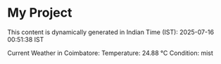 # My Project

This content is dynamically generated in Indian Time (IST): 2025-07-16 00:51:38 IST


Current Weather in Coimbatore:
Temperature: 24.88 °C
Condition: mist
